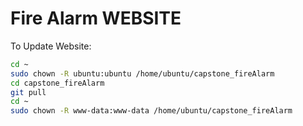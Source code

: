 # Fire Alarm WEBSITE

To Update Website:
```bash
cd ~
sudo chown -R ubuntu:ubuntu /home/ubuntu/capstone_fireAlarm
cd capstone_fireAlarm
git pull
cd ~
sudo chown -R www-data:www-data /home/ubuntu/capstone_fireAlarm
```
